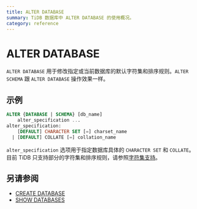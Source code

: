 ```yaml
---
title: ALTER DATABASE
summary: TiDB 数据库中 ALTER DATABASE 的使用概况。
category: reference
---
```


# ALTER DATABASE

`ALTER DATABASE` 用于修改指定或当前数据库的默认字符集和排序规则。`ALTER SCHEMA` 跟 `ALTER DATABASE` 操作效果一样。

## 示例

```sql
ALTER {DATABASE | SCHEMA} [db_name]
    alter_specification ...
alter_specification:
    [DEFAULT] CHARACTER SET [=] charset_name
  | [DEFAULT] COLLATE [=] collation_name
```

`alter_specification` 选项用于指定数据库具体的 `CHARACTER SET` 和 `COLLATE`。目前 TiDB 只支持部分的字符集和排序规则，请参照[字符集支持](v3.0/reference/sql/character-set.md)。

## 另请参阅

* [CREATE DATABASE](v3.0/reference/sql/statements/create-database.md)
* [SHOW DATABASES](v3.0/reference/sql/statements/show-databases.md)
